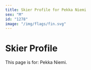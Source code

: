 ```yaml
---
title: Skier Profile for Pekka Niemi
sex: "M"
id: "1278"
image: "/img/flags/fin.svg" 
---
```


# Skier Profile

This page is for: Pekka Niemi.
    